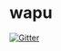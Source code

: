 # wapu

[![Gitter](https://badges.gitter.im/Join%20Chat.svg)](https://gitter.im/pperez/wapu?utm_source=badge&utm_medium=badge&utm_campaign=pr-badge&utm_content=badge)